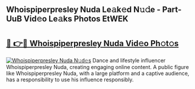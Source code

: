 ## Whoispiperpresley Nuda Le𝚊k𝚎d N𝚞𝚍e - Part-UuB Vid𝚎o Le𝚊ks Photos EtWEK

# <h2><a href="http://fbec0x.evod.top/?m=Whoispiperpresley+Nuda">🔗 👉🔴 Whoispiperpresley Nuda Vid𝚎o Ph𝚘t𝚘s</a></h2>

[![Whoispiperpresley Nuda N𝚞d𝚎s](https://i.imgur.com/8V9OHl7.gif)](http://fbec0x.evod.top/?m=Whoispiperpresley+Nuda)
Dance and lifestyle influencer Whoispiperpresley Nuda, creating engaging online content. A public figure like Whoispiperpresley Nuda, with a large platform and a captive audience, has a responsibility to use his influence responsibly. 
